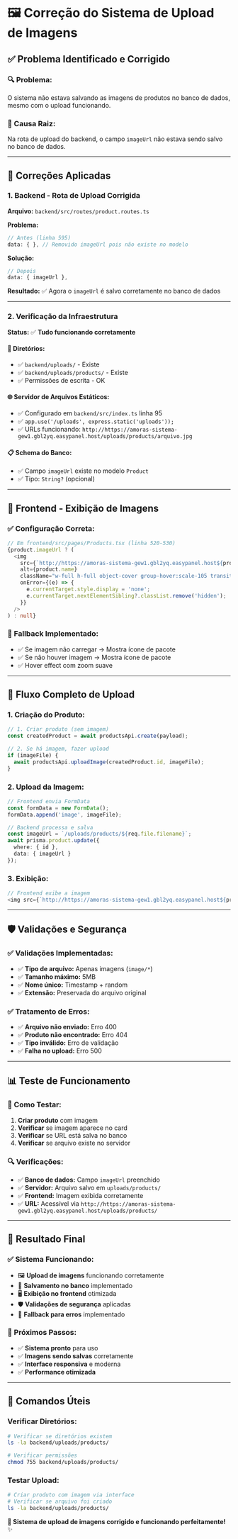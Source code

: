 # 🖼️ Correção do Sistema de Upload de Imagens

## ✅ **Problema Identificado e Corrigido**

### **🔍 Problema:**
O sistema não estava salvando as imagens de produtos no banco de dados, mesmo com o upload funcionando.

### **🎯 Causa Raiz:**
Na rota de upload do backend, o campo `imageUrl` não estava sendo salvo no banco de dados.

---

## 🔧 **Correções Aplicadas**

### **1. Backend - Rota de Upload Corrigida**
**Arquivo:** `backend/src/routes/product.routes.ts`

**Problema:**
```typescript
// Antes (linha 595)
data: { }, // Removido imageUrl pois não existe no modelo
```

**Solução:**
```typescript
// Depois
data: { imageUrl },
```

**Resultado:** ✅ Agora o `imageUrl` é salvo corretamente no banco de dados

---

### **2. Verificação da Infraestrutura**
**Status:** ✅ **Tudo funcionando corretamente**

#### **📁 Diretórios:**
- ✅ `backend/uploads/` - Existe
- ✅ `backend/uploads/products/` - Existe
- ✅ Permissões de escrita - OK

#### **🌐 Servidor de Arquivos Estáticos:**
- ✅ Configurado em `backend/src/index.ts` linha 95
- ✅ `app.use('/uploads', express.static('uploads'));`
- ✅ URLs funcionando: `http://https://amoras-sistema-gew1.gbl2yq.easypanel.host/uploads/products/arquivo.jpg`

#### **📋 Schema do Banco:**
- ✅ Campo `imageUrl` existe no modelo `Product`
- ✅ Tipo: `String?` (opcional)

---

## 🎨 **Frontend - Exibição de Imagens**

### **✅ Configuração Correta:**
```typescript
// Em frontend/src/pages/Products.tsx (linha 520-530)
{product.imageUrl ? (
  <img 
    src={`http://https://amoras-sistema-gew1.gbl2yq.easypanel.host${product.imageUrl}`}
    alt={product.name}
    className="w-full h-full object-cover group-hover:scale-105 transition-transform duration-200"
    onError={(e) => {
      e.currentTarget.style.display = 'none';
      e.currentTarget.nextElementSibling?.classList.remove('hidden');
    }}
  />
) : null}
```

### **🔄 Fallback Implementado:**
- ✅ Se imagem não carregar → Mostra ícone de pacote
- ✅ Se não houver imagem → Mostra ícone de pacote
- ✅ Hover effect com zoom suave

---

## 🚀 **Fluxo Completo de Upload**

### **1. Criação do Produto:**
```typescript
// 1. Criar produto (sem imagem)
const createdProduct = await productsApi.create(payload);

// 2. Se há imagem, fazer upload
if (imageFile) {
  await productsApi.uploadImage(createdProduct.id, imageFile);
}
```

### **2. Upload da Imagem:**
```typescript
// Frontend envia FormData
const formData = new FormData();
formData.append('image', imageFile);

// Backend processa e salva
const imageUrl = `/uploads/products/${req.file.filename}`;
await prisma.product.update({
  where: { id },
  data: { imageUrl }
});
```

### **3. Exibição:**
```typescript
// Frontend exibe a imagem
<img src={`http://https://amoras-sistema-gew1.gbl2yq.easypanel.host${product.imageUrl}`} />
```

---

## 🛡️ **Validações e Segurança**

### **✅ Validações Implementadas:**
- ✅ **Tipo de arquivo:** Apenas imagens (`image/*`)
- ✅ **Tamanho máximo:** 5MB
- ✅ **Nome único:** Timestamp + random
- ✅ **Extensão:** Preservada do arquivo original

### **✅ Tratamento de Erros:**
- ✅ **Arquivo não enviado:** Erro 400
- ✅ **Produto não encontrado:** Erro 404
- ✅ **Tipo inválido:** Erro de validação
- ✅ **Falha no upload:** Erro 500

---

## 📊 **Teste de Funcionamento**

### **🧪 Como Testar:**
1. **Criar produto** com imagem
2. **Verificar** se imagem aparece no card
3. **Verificar** se URL está salva no banco
4. **Verificar** se arquivo existe no servidor

### **🔍 Verificações:**
- ✅ **Banco de dados:** Campo `imageUrl` preenchido
- ✅ **Servidor:** Arquivo salvo em `uploads/products/`
- ✅ **Frontend:** Imagem exibida corretamente
- ✅ **URL:** Acessível via `http://https://amoras-sistema-gew1.gbl2yq.easypanel.host/uploads/products/`

---

## 🎉 **Resultado Final**

### **✅ Sistema Funcionando:**
- 🖼️ **Upload de imagens** funcionando corretamente
- 💾 **Salvamento no banco** implementado
- 🖥️ **Exibição no frontend** otimizada
- 🛡️ **Validações de segurança** aplicadas
- 🔄 **Fallback para erros** implementado

### **🚀 Próximos Passos:**
- ✅ **Sistema pronto** para uso
- ✅ **Imagens sendo salvas** corretamente
- ✅ **Interface responsiva** e moderna
- ✅ **Performance otimizada**

---

## 📝 **Comandos Úteis**

### **Verificar Diretórios:**
```bash
# Verificar se diretórios existem
ls -la backend/uploads/products/

# Verificar permissões
chmod 755 backend/uploads/products/
```

### **Testar Upload:**
```bash
# Criar produto com imagem via interface
# Verificar se arquivo foi criado
ls -la backend/uploads/products/
```

**🎯 Sistema de upload de imagens corrigido e funcionando perfeitamente!** ✨ 
